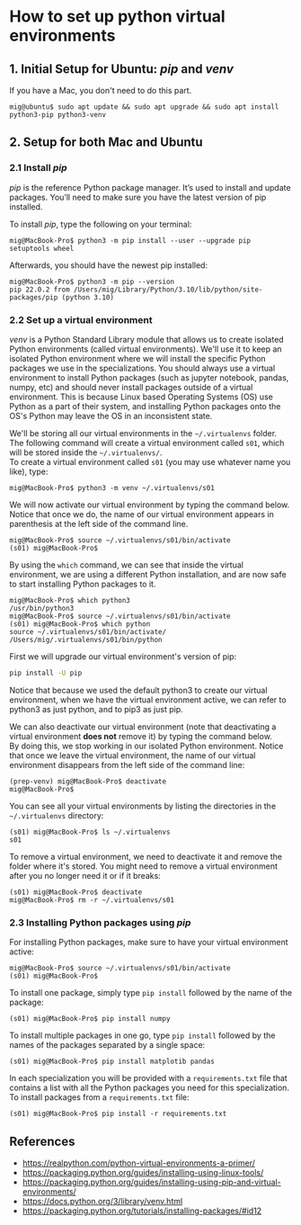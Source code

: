 # How to set up python virtual environments

## 1. Initial Setup for Ubuntu: _pip_ and _venv_

If you have a Mac, you don't need to do this part.
```console
mig@ubuntu$ sudo apt update && sudo apt upgrade && sudo apt install python3-pip python3-venv
```

## 2. Setup for both Mac and Ubuntu

### 2.1 Install _pip_

_pip_ is the reference Python package manager. It’s used to install and update packages. You’ll need to make sure you have the latest version of pip installed.

To install _pip_, type the following on your terminal:
```console
mig@MacBook-Pro$ python3 -m pip install --user --upgrade pip setuptools wheel
```

Afterwards, you should have the newest pip installed:
```console
mig@MacBook-Pro$ python3 -m pip --version
pip 22.0.2 from /Users/mig/Library/Python/3.10/lib/python/site-packages/pip (python 3.10)
```

### 2.2 Set up a virtual environment

_venv_ is a Python Standard Library module that allows us to create isolated Python environments (called virtual environments).  We'll use it to keep an isolated Python environment where we will install the specific Python packages we use in the specializations.
You should always use a virtual environment to install Python packages (such as jupyter notebook, pandas, numpy, etc) and should never install packages outside of a virtual environment. This is because Linux based Operating Systems (OS) use Python as a part of their system, and installing Python packages onto the OS's Python may leave the OS in an inconsistent state.   

We'll be storing all our virtual environments in the `~/.virtualenvs` folder.  
The following command will create a virtual environment called `s01`, which will be stored inside the `~/.virtualenvs/`.  
To create a virtual environment called `s01` (you may use whatever name you like), type:
```console
mig@MacBook-Pro$ python3 -m venv ~/.virtualenvs/s01
```

We will now activate our virtual environment by typing the command below.
Notice that once we do, the name of our virtual environment appears in parenthesis at the left side of the command line.
  
```console
mig@MacBook-Pro$ source ~/.virtualenvs/s01/bin/activate
(s01) mig@MacBook-Pro$
```

By using the `which` command, we can see that inside the virtual environment, we are using a different Python installation, and are now safe to start installing Python packages to it.

```console
mig@MacBook-Pro$ which python3
/usr/bin/python3
mig@MacBook-Pro$ source ~/.virtualenvs/s01/bin/activate
(s01) mig@MacBook-Pro$ which python
source ~/.virtualenvs/s01/bin/activate/
/Users/mig/.virtualenvs/s01/bin/python
```

First we will upgrade our virtual environment's version of pip:
```bash
pip install -U pip
```

Notice that because we used the default python3 to create our virtual environment, when we have the virtual environment active, we can refer to python3 as just python, and to pip3 as just pip.

We can also deactivate our virtual environment (note that deactivating a virtual environment **does not** remove it) by typing the command below.  
By doing this, we stop working in our isolated Python environment.
Notice that once we leave the virtual environment, the name of our virtual environment disappears from the left side of the command line:
```console
(prep-venv) mig@MacBook-Pro$ deactivate
mig@MacBook-Pro$
```

You can see all your virtual environments by listing the directories in the `~/.virtualenvs` directory:
```console
(s01) mig@MacBook-Pro$ ls ~/.virtualenvs
s01
```

To remove a virtual environment, we need to deactivate it and remove the folder where it's stored. You might need to remove a virtual environment after you no longer need it or if it breaks:
```console
(s01) mig@MacBook-Pro$ deactivate
mig@MacBook-Pro$ rm -r ~/.virtualenvs/s01
```

### 2.3 Installing Python packages using _pip_

For installing Python packages, make sure to have your virtual environment active:
```console
mig@MacBook-Pro$ source ~/.virtualenvs/s01/bin/activate
(s01) mig@MacBook-Pro$ 
```

To install one package, simply type `pip install` followed by the name of the package:
```console
(s01) mig@MacBook-Pro$ pip install numpy
```

To install multiple packages in one go, type `pip install` followed by the names of the packages separated by a single space:
```console
(s01) mig@MacBook-Pro$ pip install matplotib pandas
```

In each specialization you will be provided with a `requirements.txt` file that contains a list with all the Python packages you need for this specialization. 
To install packages from a `requirements.txt` file:
```console
(s01) mig@MacBook-Pro$ pip install -r requirements.txt
```

## References
* https://realpython.com/python-virtual-environments-a-primer/
* https://packaging.python.org/guides/installing-using-linux-tools/
* https://packaging.python.org/guides/installing-using-pip-and-virtual-environments/
* https://docs.python.org/3/library/venv.html
* https://packaging.python.org/tutorials/installing-packages/#id12
